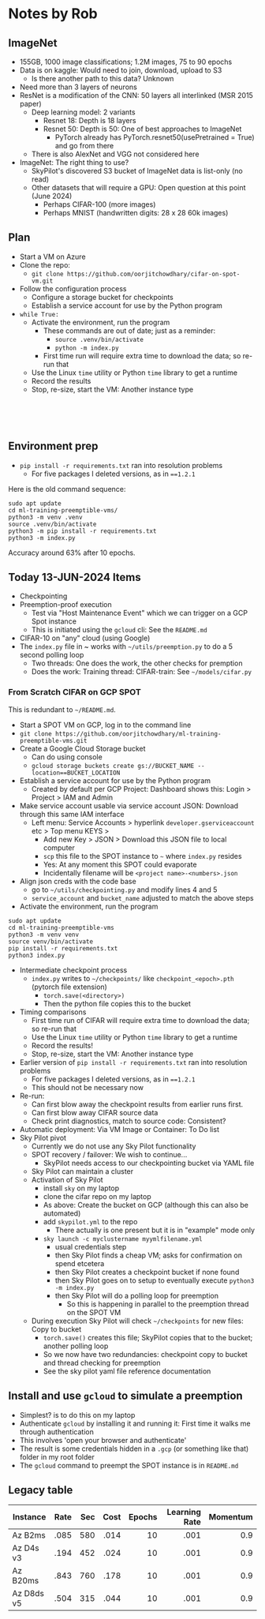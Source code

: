 # Notes by Rob

## ImageNet

- 155GB, 1000 image classifications; 1.2M images, 75 to 90 epochs
- Data is on kaggle: Would need to join, download, upload to S3
    - Is there another path to this data? Unknown
- Need more than 3 layers of neurons
- ResNet is a modification of the CNN: 50 layers all interlinked (MSR 2015 paper)
    - Deep learning model: 2 variants
        - Resnet 18: Depth is 18 layers
        - Resnet 50: Depth is 50: One of best approaches to ImageNet
            - PyTorch already has PyTorch.resnet50(usePretrained = True) and go from there
    - There is also AlexNet and VGG not considered here
- ImageNet: The right thing to use?
    - SkyPilot's discovered S3 bucket of ImageNet data is list-only (no read)
    - Other datasets that will require a GPU: Open question at this point (June 2024)
        - Perhaps CIFAR-100 (more images)
        - Perhaps MNIST (handwritten digits: 28 x 28 60k images)

## Plan

* Start a VM on Azure
* Clone the repo:
    * `git clone https://github.com/oorjitchowdhary/cifar-on-spot-vm.git`
* Follow the configuration process
    * Configure a storage bucket for checkpoints
    * Establish a service account for use by the Python program
* `while True:`
    * Activate the environment, run the program
        * These commands are out of date; just as a reminder:
            * `source .venv/bin/activate`
            * `python -m index.py`
        * First time run will require extra time to download the data; so re-run that
    * Use the Linux `time` utility or Python `time` library to get a runtime
    * Record the results
    * Stop, re-size, start the VM: Another instance type

<BR><BR><BR>



## Environment prep

* `pip install -r requirements.txt` ran into resolution problems
    * For five packages I deleted versions, as in `==1.2.1`
  

Here is the old command sequence:

```
sudo apt update
cd ml-training-preemptible-vms/
python3 -m venv .venv
source .venv/bin/activate
python3 -m pip install -r requirements.txt
python3 -m index.py
```

Accuracy around 63% after 10 epochs.


## Today 13-JUN-2024 Items

- Checkpointing
- Preemption-proof execution
    - Test via "Host Maintenance Event" which we can trigger on a GCP Spot instance
    - This is initiated using the `gcloud` cli: See the `README.md`
- CIFAR-10 on "any" cloud (using Google)
- The `index.py` file in ~ works with `~/utils/preemption.py` to do a 5 second polling loop
    - Two threads: One does the work, the other checks for premption
    - Does the work: Training thread: CIFAR-train: See `~/models/cifar.py`
 
### From Scratch CIFAR on GCP SPOT

This is redundant to `~/README.md`.

* Start a SPOT VM on GCP, log in to the command line
* `git clone https://github.com/oorjitchowdhary/ml-training-preemptible-vms.git`
* Create a Google Cloud Storage bucket
    * Can do using console
    * `gcloud storage buckets create gs://BUCKET_NAME --location==BUCKET_LOCATION`
* Establish a service account for use by the Python program
    * Created by default per GCP Project: Dashboard shows this: Login > Project > IAM and Admin
* Make service account usable via service account JSON: Download through this same IAM interface
    * Left menu: Service Accounts > hyperlink `developer.gserviceaccount` etc > Top menu KEYS >
        * Add new Key > JSON > Download this JSON file to local computer
        * `scp` this file to the SPOT instance to `~` where `index.py` resides
        * Yes: At any moment this SPOT could evaporate
        * Incidentally filename will be `<project name>-<numbers>.json`
* Align json creds with the code base
    * go to `~/utils/checkpointing.py` and modify lines 4 and 5
    * `service_account` and `bucket_name` adjusted to match the above steps
* Activate the environment, run the program


```
sudo apt update
cd ml-training-preemptible-vms
python3 -m venv venv
source venv/bin/activate
pip install -r requirements.txt
python3 index.py
```

* Intermediate checkpoint process
    * `index.py` writes to `~/checkpoints/` like `checkpoint_<epoch>.pth` (pytorch file extension)
        * `torch.save(<directory>)`
        * Then the python file copies this to the bucket 
* Timing comparisons
    * First time run of CIFAR will require extra time to download the data; so re-run that
    * Use the Linux `time` utility or Python `time` library to get a runtime
    * Record the results!
    * Stop, re-size, start the VM: Another instance type
* Earlier version of `pip install -r requirements.txt` ran into resolution problems
    * For five packages I deleted versions, as in `==1.2.1`
    * This should not be necessary now
* Re-run:
    * Can first blow away the checkpoint results from earlier runs first.
    * Can first blow away CIFAR source data
    * Check print diagnostics, match to source code: Consistent?
* Automatic deployment: Via VM Image or Container: To Do list
* Sky Pilot pivot
    * Currently we do not use any Sky Pilot functionality
    * SPOT recovery / failover: We wish to continue...
        - SkyPilot needs access to our checkpointing bucket via YAML file
    - Sky Pilot can maintain a cluster
    - Activation of Sky Pilot
        - install `sky` on my laptop
        - clone the cifar repo on my laptop
        - As above: Create the bucket on GCP (although this can also be automated) 
        - add `skypilot.yml` to the repo
            - There actually is one present but it is in "example" mode only
        - `sky launch -c myclustername myymlfilename.yml`
            - usual credentials step
            - then Sky Pilot finds a cheap VM; asks for confirmation on spend etcetera
            - then Sky Pilot creates a checkpoint bucket if none found
            - then Sky Pilot goes on to setup to eventually execute `python3 -m index.py`
            - then Sky Pilot will do a polling loop for preemption
                - So this is happening in parallel to the preemption thread on the SPOT VM
    * During execution Sky Pilot will check `~/checkpoints` for new files: Copy to bucket
        * `torch.save()` creates this file; SkyPilot copies that to the bucket; another polling loop
        * So we now have two redundancies: checkpoint copy to bucket and thread checking for preemption
        * See the sky pilot yaml file reference documentation

## Install and use `gcloud` to simulate a preemption

- Simplest? is to do this on my laptop
- Authenticate `gcloud` by installing it and running it: First time it walks me through authentication
- This involves 'open your browser and authenticate'
- The result is some credentials hidden in a `.gcp` (or something like that) folder in my root folder
- The `gcloud` command to preempt the SPOT instance is in `README.md`



## Legacy table

| Instance        | Rate | Sec  |  Cost | Epochs | Learning Rate | Momentum
| ------------- |:-------------:| -----:| -----:| -----:| -----:| -----:|
| Az B2ms      | .085 | 580 | .014  | 10 | .001  | 0.9 |
| Az D4s v3    | .194 | 452 | .024  | 10 | .001  | 0.9 |
| Az B20ms     | .843 | 760 | .178  | 10 | .001  | 0.9 |
| Az D8ds v5 | .504 | 315 | .044 | 10 | .001 | 0.9 |
